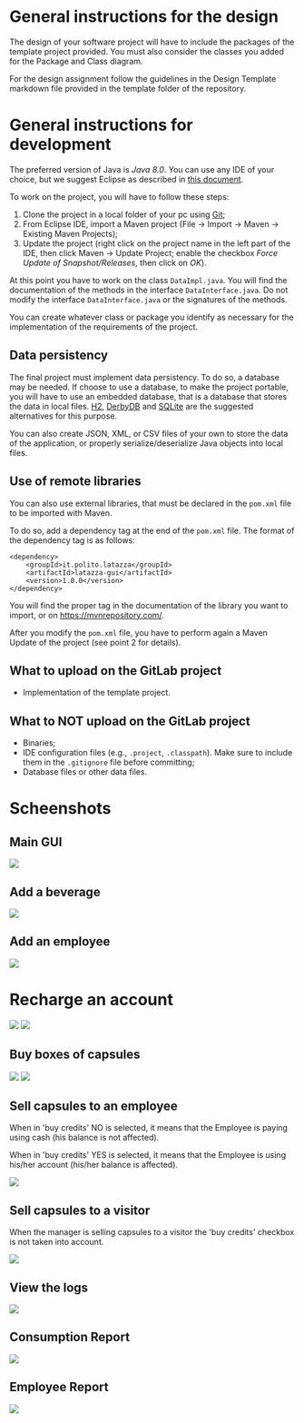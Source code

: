 # General instructions for the design

The design of your software project will have to include the packages of the template project provided. You must also consider the classes you added for the Package and Class diagram.

For the design assignment follow the guidelines in the Design Template markdown file provided in the template folder of the repository.

# General instructions for development

The preferred version of Java is *Java 8.0*. You can use any IDE of your choice, but we suggest Eclipse as described in [this document](https://oop.polito.it/doc/ReferenceSoftware_en.html).

To work on the project, you will have to follow these steps:

1. Clone the project in a local folder of your pc using [Git](https://git-scm.com/downloads);
2. From Eclipse IDE, import a Maven project (File -> Import -> Maven -> Existing Maven Projects);
3. Update the project (right click on the project name in the left part of the IDE, then click Maven -> Update Project; enable the checkbox *Force Update of Snapshot/Releases*, then click on *OK*).

At this point you have to work on the class `DataImpl.java`. You will find the documentation of the methods in the interface `DataInterface.java`. Do not modify the interface `DataInterface.java` or the signatures of the methods.

You can create whatever class or package you identify as necessary for the implementation of the requirements of the project.

## Data persistency

The final project must implement data persistency. To do so, a database may be needed. If choose to use a database, to make the project portable, you will have to use an embedded database, that is a database that stores the data in local files. [H2](https://www.h2database.com/html/main.html), [DerbyDB](https://db.apache.org/derby/) and [SQLite](https://www.sqlite.org/index.html) are the suggested alternatives for this purpose.

You can also create JSON, XML, or CSV files of your own to store the data of the application, or properly serialize/deserialize Java objects into local files.

## Use of remote libraries

You can also use external libraries, that must be declared in the `pom.xml` file to be imported with Maven.

To do so, add a dependency tag at the end of the `pom.xml` file. The format of the dependency tag is as follows:

```
<dependency>
    <groupId>it.polito.latazza</groupId>
    <artifactId>latazza-gui</artifactId>
    <version>1.0.0</version>
</dependency>
```

You will find the proper tag in the documentation of the library you want to import, or on https://mvnrepository.com/.

After you modify the `pom.xml` file, you have to perform again a Maven Update of the project (see point 2 for details).

## What to upload on the GitLab project

* Implementation of the template project.

## What to NOT upload on the GitLab project

* Binaries;
* IDE configuration files (e.g., `.project`, `.classpath`). Make sure to include them in the `.gitignore` file before committing;
* Database files or other data files. 

# Scheenshots

## Main GUI
![](figures/initial.png)

## Add a beverage
![](figures/add_beverage.png)

## Add an employee
![](figures/add_employee.png)

# Recharge an account
![](figures/recharge_employee.png)
![](figures/recharge_employee_conf.png)

## Buy boxes of capsules
![](figures/supply_box.png)
![](figures/supply_conf.png)

## Sell capsules to an employee

When in 'buy credits' NO is selected, it means that the Employee is paying using cash (his balance is not affected).

When in 'buy credits' YES is selected, it means that the Employee is using his/her account (his/her balance is affected).

![](figures/sale_employee.png)

## Sell capsules to a visitor

When the manager is selling capsules to a visitor the 'buy credits' checkbox is not taken into account.

![](figures/sale_visitor.png)

## View the logs
![](figures/log_menu.png)

## Consumption Report
![](figures/log_all.png)

## Employee Report
![](figures/log_employee.png)

